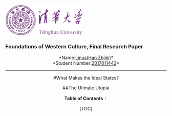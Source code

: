 ![Tsinghua](../assets/images/Tsinghua.png)

### Foundations of Western Culture, Final Research Paper

<center>*Name:<u>Linus(Han Zhilei)</u>*</center>

<center>*Student Number:<u>2017011442</u>*<center>

---

#What Makes the Ideal States?

##The Utimate Utopia

**Table of Contents**：

[TOC]





